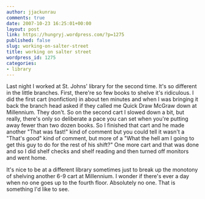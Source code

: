 ```yaml
---
author: jjackunrau
comments: true
date: 2007-10-23 16:25:01+00:00
layout: post
link: https://hungryj.wordpress.com/?p=1275
published: false
slug: working-on-salter-street
title: working on salter street
wordpress_id: 1275
categories:
- library
---
```


Last night I worked at St. Johns' library for the second time. It's so different in the little branches. First, there're so few books to shelve it's ridiculous. I did the first cart (nonfiction) in about ten minutes and when I was bringing it back the branch head asked if they called me Quick Draw McGraw down at Millennium. They don't. So on the second cart I slowed down a bit, but really, there's only so deliberate a pace you can set when you're putting away fewer than two dozen books. So I finished that cart and he made another "That was fast!" kind of comment but you could tell it wasn't a "That's good" kind of comment, but more of a "What the hell am I going to get this guy to do for the rest of his shift?" One more cart and that was done and so I did shelf checks and shelf reading and then turned off monitors and went home.

It's nice to be at a different library sometimes just to break up the monotony of shelving another 6-9 cart at Millennium. I wonder if there's ever a day when no one goes up to the fourth floor. Absolutely no one. That is something I'd like to see.
